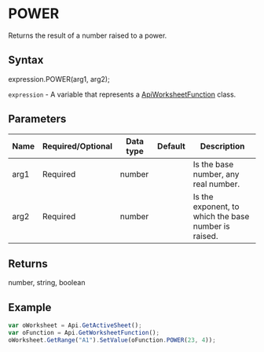 # POWER

Returns the result of a number raised to a power.

## Syntax

expression.POWER(arg1, arg2);

`expression` - A variable that represents a [ApiWorksheetFunction](../ApiWorksheetFunction.md) class.

## Parameters

| **Name** | **Required/Optional** | **Data type** | **Default** | **Description** |
| ------------- | ------------- | ------------- | ------------- | ------------- |
| arg1 | Required | number |  | Is the base number, any real number. |
| arg2 | Required | number |  | Is the exponent, to which the base number is raised. |

## Returns

number, string, boolean

## Example



```javascript
var oWorksheet = Api.GetActiveSheet();
var oFunction = Api.GetWorksheetFunction();
oWorksheet.GetRange("A1").SetValue(oFunction.POWER(23, 4));
```
